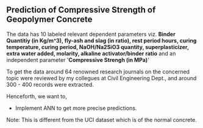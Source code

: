 ## Prediction of Compressive Strength of Geopolymer Concrete

The data has 10 labeled relevant dependent parameters viz. **Binder Quantitiy (in Kg/m^3), fly-ash and slag (in ratio), rest period hours, curing temperature, curing period, NaOH/Na2SiO3 quantity, superplasticizer,  extra water added, molarity, alkaline activator/binder ratio** and an independent parameter '**Compressive Strengh (in MPa)**'

To get the data around 64 renowned research journals on the concerned topic were reviewed by my collegues at Civil Engineering Dept., and around 300 - 400 records were extracted.

Henceforth, we want to,
- Implement ANN to get more precise predictions.

Note: This is different from the UCI dataset which is of the normal concrete.
